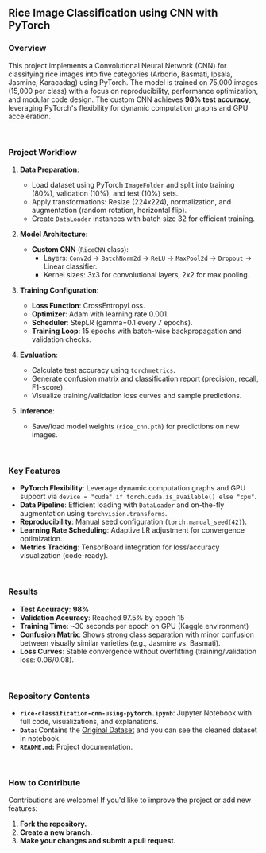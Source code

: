 ## Rice Image Classification using CNN with PyTorch

### Overview
This project implements a Convolutional Neural Network (CNN) for classifying rice images into five categories (Arborio, Basmati, Ipsala, Jasmine, Karacadag) using PyTorch. The model is trained on 75,000 images (15,000 per class) with a focus on reproducibility, performance optimization, and modular code design. The custom CNN achieves **98% test accuracy**, leveraging PyTorch's flexibility for dynamic computation graphs and GPU acceleration.

<br>

### Project Workflow
1. **Data Preparation**:
   - Load dataset using PyTorch `ImageFolder` and split into training (80%), validation (10%), and test (10%) sets.
   - Apply transformations: Resize (224x224), normalization, and augmentation (random rotation, horizontal flip).
   - Create `DataLoader` instances with batch size 32 for efficient training.

2. **Model Architecture**:
   - **Custom CNN** (`RiceCNN` class):
     - Layers: `Conv2d` → `BatchNorm2d` → `ReLU` → `MaxPool2d` → `Dropout` → Linear classifier.
     - Kernel sizes: 3x3 for convolutional layers, 2x2 for max pooling.

3. **Training Configuration**:
   - **Loss Function**: CrossEntropyLoss.
   - **Optimizer**: Adam with learning rate 0.001.
   - **Scheduler**: StepLR (gamma=0.1 every 7 epochs).
   - **Training Loop**: 15 epochs with batch-wise backpropagation and validation checks.

4. **Evaluation**:
   - Calculate test accuracy using `torchmetrics`.
   - Generate confusion matrix and classification report (precision, recall, F1-score).
   - Visualize training/validation loss curves and sample predictions.

5. **Inference**:
   - Save/load model weights (`rice_cnn.pth`) for predictions on new images.

<br>

### Key Features
- **PyTorch Flexibility**: Leverage dynamic computation graphs and GPU support via `device = "cuda" if torch.cuda.is_available() else "cpu"`.
- **Data Pipeline**: Efficient loading with `DataLoader` and on-the-fly augmentation using `torchvision.transforms`.
- **Reproducibility**: Manual seed configuration (`torch.manual_seed(42)`).
- **Learning Rate Scheduling**: Adaptive LR adjustment for convergence optimization.
- **Metrics Tracking**: TensorBoard integration for loss/accuracy visualization (code-ready).

<br>

### Results
- **Test Accuracy**: **98%**  
- **Validation Accuracy**: Reached 97.5% by epoch 15  
- **Training Time**: ~30 seconds per epoch on GPU (Kaggle environment)  
- **Confusion Matrix**: Shows strong class separation with minor confusion between visually similar varieties (e.g., Jasmine vs. Basmati).  
- **Loss Curves**: Stable convergence without overfitting (training/validation loss: 0.06/0.08).

<br>

### Repository Contents
- **`rice-classification-cnn-using-pytorch.ipynb`**: Jupyter Notebook with full code, visualizations, and explanations.
- **`Data`:** Contains the [Original Dataset](https://www.kaggle.com/datasets/muratkokludataset/rice-image-dataset/data) and you can see the cleaned dataset in notebook.
- **`README.md`:** Project documentation.

<br>

### How to Contribute
Contributions are welcome! If you'd like to improve the project or add new features:

1. **Fork the repository.**
2. **Create a new branch.**
3. **Make your changes and submit a pull request.**
